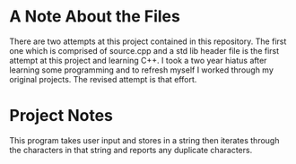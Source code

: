 
# A Note About the Files
There are two attempts at this project contained in this repository. The first one which is comprised of source.cpp and a std lib header file is the first attempt at this project and learning C++. I took a two year hiatus after learning some programming and to refresh myself I worked through my original projects. The revised attempt is that effort.

# Project Notes
This program takes user input and stores in a string then iterates through the characters in that string and reports any duplicate characters.
